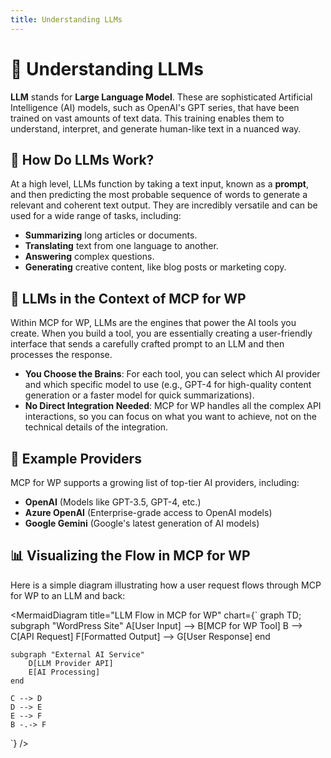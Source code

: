 ```yaml
---
title: Understanding LLMs
---
```


# 🧠 Understanding LLMs

**LLM** stands for **Large Language Model**. These are sophisticated Artificial Intelligence (AI) models, such as OpenAI's GPT series, that have been trained on vast amounts of text data. This training enables them to understand, interpret, and generate human-like text in a nuanced way.

## <strong>🤖 How Do LLMs Work?</strong>

At a high level, LLMs function by taking a text input, known as a **prompt**, and then predicting the most probable sequence of words to generate a relevant and coherent text output. They are incredibly versatile and can be used for a wide range of tasks, including:

-   **Summarizing** long articles or documents.
-   **Translating** text from one language to another.
-   **Answering** complex questions.
-   **Generating** creative content, like blog posts or marketing copy.

## <strong>🔌 LLMs in the Context of MCP for WP</strong>

Within MCP for WP, LLMs are the engines that power the AI tools you create. When you build a tool, you are essentially creating a user-friendly interface that sends a carefully crafted prompt to an LLM and then processes the response.

-   **You Choose the Brains**: For each tool, you can select which AI provider and which specific model to use (e.g., GPT-4 for high-quality content generation or a faster model for quick summarizations).
-   **No Direct Integration Needed**: MCP for WP handles all the complex API interactions, so you can focus on what you want to achieve, not on the technical details of the integration.

## <strong>🚀 Example Providers</strong>

MCP for WP supports a growing list of top-tier AI providers, including:

-   **OpenAI** (Models like GPT-3.5, GPT-4, etc.)
-   **Azure OpenAI** (Enterprise-grade access to OpenAI models)
-   **Google Gemini** (Google's latest generation of AI models)

## <strong>📊 Visualizing the Flow in MCP for WP</strong>

Here is a simple diagram illustrating how a user request flows through MCP for WP to an LLM and back:

<MermaidDiagram
  title="LLM Flow in MCP for WP"
  chart={`
graph TD;
    subgraph "WordPress Site"
        A[User Input] --> B[MCP for WP Tool]
        B --> C[API Request]
        F[Formatted Output] --> G[User Response]
    end

    subgraph "External AI Service"
        D[LLM Provider API]
        E[AI Processing]
    end

    C --> D
    D --> E
    E --> F
    B -.-> F
  `}
/> 